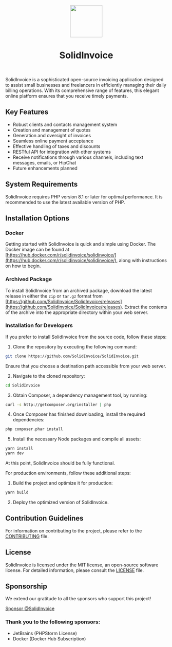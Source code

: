 <p align="center">
    <a href="https://github.com/SolidInvoice/SolidInvoice" target="_blank">
        <img src="https://avatars.githubusercontent.com/u/25333451?s=200&v=4" height="100px">
    </a>
    <h1 align="center">SolidInvoice</h1>
    <br>
</p>

SolidInvoice is a sophisticated open-source invoicing application designed to assist small businesses and freelancers in efficiently managing their daily billing operations. With its comprehensive range of features, this elegant online platform ensures that you receive timely payments.

## Key Features

- Robust clients and contacts management system
- Creation and management of quotes
- Generation and oversight of invoices
- Seamless online payment acceptance
- Effective handling of taxes and discounts
- RESTful API for integration with other systems
- Receive notifications through various channels, including text messages, emails, or HipChat
- Future enhancements planned

## System Requirements

SolidInvoice requires PHP version 8.1 or later for optimal performance. It is recommended to use the latest available version of PHP.

## Installation Options

### Docker

Getting started with SolidInvoice is quick and simple using Docker. The Docker image can be found at [https://hub.docker.com/r/solidinvoice/solidinvoice/](https://hub.docker.com/r/solidinvoice/solidinvoice/), along with instructions on how to begin.

### Archived Package

To install SolidInvoice from an archived package, download the latest release in either the `zip` or `tar.gz` format from [https://github.com/SolidInvoice/SolidInvoice/releases](https://github.com/SolidInvoice/SolidInvoice/releases). Extract the contents of the archive into the appropriate directory within your web server.

### Installation for Developers

If you prefer to install SolidInvoice from the source code, follow these steps:

1. Clone the repository by executing the following command:
```bash
git clone https://github.com/SolidInvoice/SolidInvoice.git
```
Ensure that you choose a destination path accessible from your web server.

2. Navigate to the cloned repository:
```bash
cd SolidInvoice
```

3. Obtain Composer, a dependency management tool, by running:
```bash
curl -s http://getcomposer.org/installer | php
```

4. Once Composer has finished downloading, install the required dependencies:
```bash
php composer.phar install
```

5. Install the necessary Node packages and compile all assets:
```bash
yarn install
yarn dev
```

At this point, SolidInvoice should be fully functional.

For production environments, follow these additional steps:

1. Build the project and optimize it for production:
```bash
yarn build
```

2. Deploy the optimized version of SolidInvoice.

## Contribution Guidelines

For information on contributing to the project, please refer to the [CONTRIBUTING](CONTRIBUTING.md) file.

## License

SolidInvoice is licensed under the MIT license, an open-source software license. For detailed information, please consult the [LICENSE](LICENSE) file.

## Sponsorship

We extend our gratitude to all the sponsors who support this project!

<a class="btn" aria-label="Sponsor @SolidInvoice" href="/sponsors/SolidInvoice?o=esc">
    <span>Sponsor @SolidInvoice</span>
</a>

### Thank you to the following sponsors:

* JetBrains (PHPStorm License)
* Docker (Docker Hub Subscription)

[1]: http://getcomposer.org
